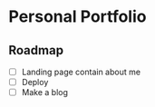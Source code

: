 # Personal Portfolio


## Roadmap
  * [ ] Landing page contain about me
  * [ ] Deploy
  * [ ] Make a blog
